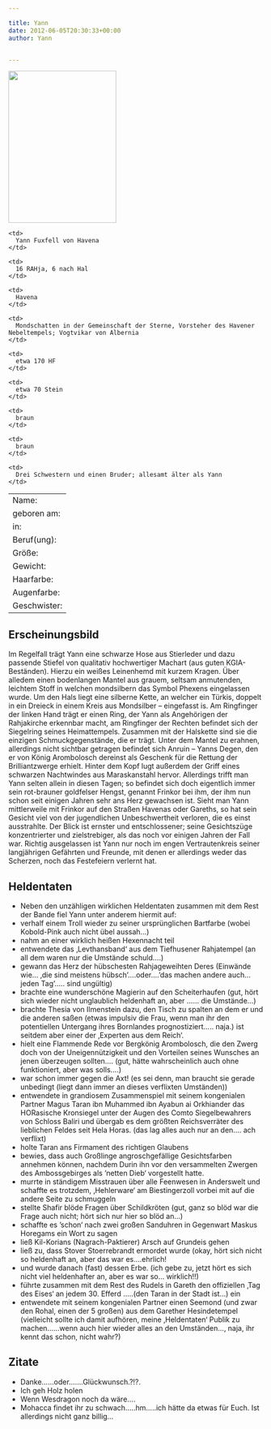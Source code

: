 ```yaml
---

title: Yann
date: 2012-06-05T20:30:33+00:00
author: Yann


---
```

[<img class="size-medium wp-image-74  alignleft" title="Yann" src="http://www.phexkinder.de/wp-content/uploads/yann2-e1335599822625-213x300.jpg" alt="" width="213" height="300" srcset="http://www.phexkinder.de/wp-content/uploads/yann2-e1335599822625-213x300.jpg 213w, http://www.phexkinder.de/wp-content/uploads/yann2-e1335599822625.jpg 500w" sizes="(max-width: 213px) 100vw, 213px" />](http://www.phexkinder.de/wp-content/uploads/yann2-e1335599822625.jpg)

<table>
  <tr>
    <td>
      Name:
    </td>
    
    <td>
      Yann Fuxfell von Havena
    </td>
  </tr>
  
  <tr>
    <td>
      geboren am:
    </td>
    
    <td>
      16 RAHja, 6 nach Hal
    </td>
  </tr>
  
  <tr>
    <td>
      in:
    </td>
    
    <td>
      Havena
    </td>
  </tr>
  
  <tr>
    <td>
      Beruf(ung):
    </td>
    
    <td>
      Mondschatten in der Gemeinschaft der Sterne, Vorsteher des Havener Nebeltempels; Vogtvikar von Albernia
    </td>
  </tr>
  
  <tr>
    <td>
      Größe:
    </td>
    
    <td>
      etwa 170 HF
    </td>
  </tr>
  
  <tr>
    <td>
      Gewicht:
    </td>
    
    <td>
      etwa 70 Stein
    </td>
  </tr>
  
  <tr>
    <td>
      Haarfarbe:
    </td>
    
    <td>
      braun
    </td>
  </tr>
  
  <tr>
    <td>
      Augenfarbe:
    </td>
    
    <td>
      braun
    </td>
  </tr>
  
  <tr>
    <td>
      Geschwister:
    </td>
    
    <td>
      Drei Schwestern und einen Bruder; allesamt älter als Yann
    </td>
  </tr>
</table>

## Erscheinungsbild

Im Regelfall trägt Yann eine schwarze Hose aus Stierleder und dazu passende Stiefel von qualitativ hochwertiger Machart (aus guten KGIA-Beständen). Hierzu ein weißes Leinenhemd mit kurzem Kragen. Über alledem einen bodenlangen Mantel aus grauem, seltsam anmutenden, leichtem Stoff in welchen mondsilbern das Symbol Phexens eingelassen wurde. Um den Hals liegt eine silberne Kette, an welcher ein Türkis, doppelt in ein Dreieck in einem Kreis aus Mondsilber &#8211; eingefasst is. Am Ringfinger der linken Hand trägt er einen Ring, der Yann als Angehörigen der Rahjakirche erkennbar macht, am Ringfinger der Rechten befindet sich der Siegelring seines Heimattempels. Zusammen mit der Halskette sind sie die einzigen Schmuckgegenstände, die er trägt. Unter dem Mantel zu erahnen, allerdings nicht sichtbar getragen befindet sich Anruin &#8211; Yanns Degen, den er von König Arombolosch dereinst als Geschenk für die Rettung der Brilliantzwerge erhielt. Hinter dem Kopf lugt außerdem der Griff eines schwarzen Nachtwindes aus Maraskanstahl hervor. Allerdings trifft man Yann selten allein in diesen Tagen; so befindet sich doch eigentlich immer sein rot-brauner goldfelser Hengst, genannt Frinkor bei ihm, der ihm nun schon seit einigen Jahren sehr ans Herz gewachsen ist. Sieht man Yann mittlerweile mit Frinkor auf den Straßen Havenas oder Gareths, so hat sein Gesicht viel von der jugendlichen Unbeschwertheit verloren, die es einst ausstrahlte. Der Blick ist ernster und entschlossener; seine Gesichtszüge konzentrierter und zielstrebiger, als das noch vor einigen Jahren der Fall war. Richtig ausgelassen ist Yann nur noch im engen Vertrautenkreis seiner langjährigen Gefährten und Freunde, mit denen er allerdings weder das Scherzen, noch das Festefeiern verlernt hat.

## Heldentaten

  * Neben den unzähligen wirklichen Heldentaten zusammen mit dem Rest der Bande fiel Yann unter anderem hiermit auf:
  * verhalf einem Troll wieder zu seiner ursprünglichen Bartfarbe (wobei Kobold-Pink auch nicht übel aussah&#8230;)
  * nahm an einer wirklich heißen Hexennacht teil
  * entwendete das &#8218;Levthansband&#8216; aus dem Tiefhusener Rahjatempel (an all dem waren nur die Umstände schuld&#8230;.)
  * gewann das Herz der hübschesten Rahjageweihten Deres (Einwände wie&#8230; &#8218;die sind meistens hübsch&#8217;&#8230;.oder&#8230;.&#8217;das machen andere auch&#8230;jeden Tag&#8217;&#8230;.. sind ungültig)
  * brachte eine wunderschöne Magierin auf den Scheiterhaufen (gut, hört sich wieder nicht unglaublich heldenhaft an, aber &#8230;&#8230; die Umstände&#8230;)
  * brachte Thesia von Ilmenstein dazu, den Tisch zu spalten an dem er und die anderen saßen (etwas impulsiv die Frau, wenn man ihr den potentiellen Untergang ihres Bornlandes prognostiziert&#8230;.. naja.) ist seitdem aber einer der &#8218;Experten aus dem Reich&#8216;.
  * hielt eine Flammende Rede vor Bergkönig Arombolosch, die den Zwerg doch von der Uneigennützigkeit und den Vorteilen seines Wunsches an jenen überzeugen sollten&#8230;. (gut, hätte wahrscheinlich auch ohne funktioniert, aber was solls&#8230;.)
  * war schon immer gegen die Axt! (es sei denn, man braucht sie gerade unbedingt (liegt dann immer an dieses verflixten Umständen))
  * entwendete in grandiosem Zusammenspiel mit seinem kongenialen Partner Magus Taran ibn Muhammed ibn Ayabun ai Orkhiander das HORasische Kronsiegel unter der Augen des Comto Siegelbewahrers von Schloss Baliri und übergab es dem größten Reichsverräter des lieblichen Feldes seit Hela Horas. (das lag alles auch nur an den&#8230;. ach verflixt)
  * holte Taran ans Firmament des richtigen Glaubens
  * bewies, dass auch Großlinge angroschgefällige Gesichtsfarben annehmen können, nachdem Durin ihn vor den versammelten Zwergen des Ambossgebirges als &#8217;netten Dieb&#8216; vorgestellt hatte.
  * murrte in ständigem Misstrauen über alle Feenwesen in Anderswelt und schaffte es trotzdem, &#8218;Hehlerware&#8216; am Biestingerzoll vorbei mit auf die andere Seite zu schmuggeln
  * stellte Shafir blöde Fragen über Schildkröten (gut, ganz so blöd war die Frage auch nicht; hört sich nur hier so blöd an&#8230;)
  * schaffte es &#8217;schon&#8216; nach zwei großen Sanduhren in Gegenwart Maskus Horegams ein Wort zu sagen
  * ließ Kil-Korians (Nagrach-Paktierer) Arsch auf Grundeis gehen
  * ließ zu, dass Stover Stoerrebrandt ermordet wurde (okay, hört sich nicht so heldenhaft an, aber das war es&#8230;.ehrlich!
  * und wurde danach (fast) dessen Erbe. (ich gebe zu, jetzt hört es sich nicht viel heldenhafter an, aber es war so&#8230; wirklich!!)
  * führte zusammen mit dem Rest des Rudels in Gareth den offiziellen &#8218;Tag des Eises&#8216; an jedem 30. Efferd &#8230;..(den Taran in der Stadt ist&#8230;) ein
  * entwendete mit seinem kongenialen Partner einen Seemond (und zwar den Rohal, einen der 5 großen) aus dem Garether Hesindetempel (vielleicht sollte ich damit aufhören, meine &#8218;Heldentaten&#8216; Publik zu machen&#8230;&#8230;wenn auch hier wieder alles an den Umständen&#8230;, naja, ihr kennt das schon, nicht wahr?)

## Zitate

  * Danke&#8230;&#8230;oder&#8230;&#8230;.Glückwunsch.?!?.
  * Ich geh Holz holen
  * Wenn Wesdragon noch da wäre&#8230;.
  * Mohacca findet ihr zu schwach&#8230;..hm&#8230;..ich hätte da etwas für Euch. Ist allerdings nicht ganz billig&#8230;